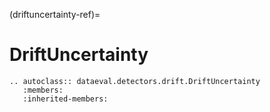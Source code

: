 (driftuncertainty-ref)=
# DriftUncertainty

```{eval-rst}
.. autoclass:: dataeval.detectors.drift.DriftUncertainty
   :members:
   :inherited-members:
```
